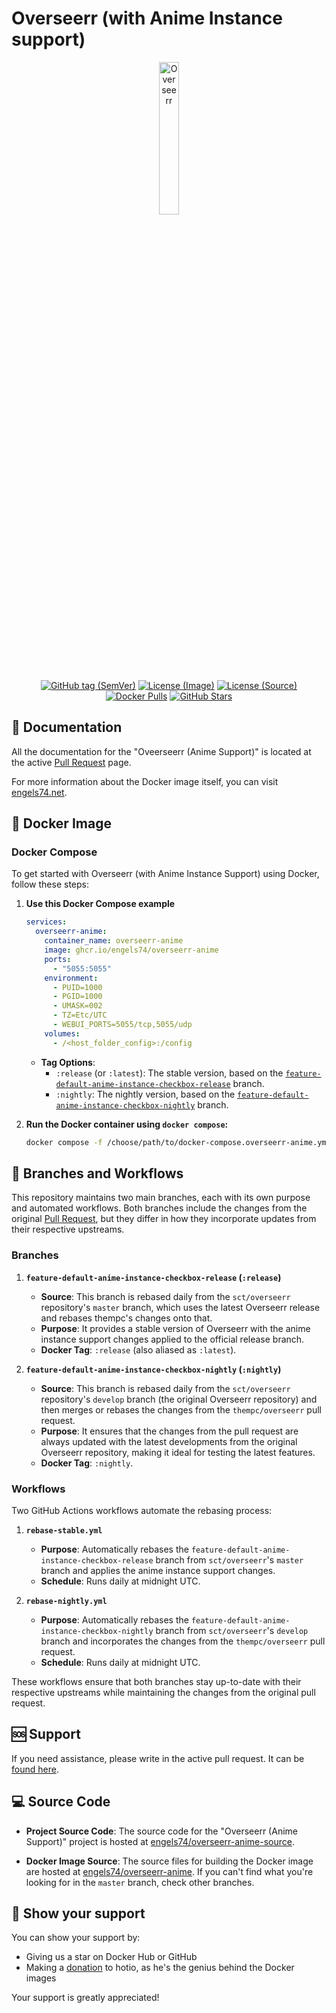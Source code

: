 # Overseerr (with Anime Instance support)

<p align="center">
  <img src="https://i.imgur.com/BcvImhI.png" alt="Overseerr" style="width: 25%;"/>
</p>

<p align="center">
  <a href="https://github.com/engels74/overseerr-anime-source/releases"><img src="https://img.shields.io/github/v/tag/engels74/overseerr-anime-source?sort=semver" alt="GitHub tag (SemVer)"></a>
  <a href="https://github.com/engels74/overseerr-anime/blob/master/LICENSE"><img src="https://img.shields.io/badge/License%20(Image)-GPL--3.0-orange" alt="License (Image)"></a>
  <a href="https://github.com/sct/overseerr/blob/develop/LICENSE"><img src="https://img.shields.io/badge/License%20(Source)-MIT-green" alt="License (Source)"></a>
  <a href="https://hub.docker.com/r/engels74/overseerr-anime"><img src="https://img.shields.io/docker/pulls/engels74/overseerr-anime.svg" alt="Docker Pulls"></a>
  <a href="https://github.com/engels74/overseerr-anime-source/stargazers"><img src="https://img.shields.io/github/stars/engels74/overseerr-anime-source.svg" alt="GitHub Stars"></a>
</p>

## 📖 Documentation

All the documentation for the "Oveerseerr (Anime Support)" is located at the active [Pull Request](https://github.com/sct/overseerr/pull/3664) page.

For more information about the Docker image itself, you can visit [engels74.net](https://engels74.net/containers/overseerr-anime).

## 🐋 Docker Image

### Docker Compose

To get started with Overseerr (with Anime Instance Support) using Docker, follow these steps:

1. **Use this Docker Compose example**

   ```yaml
   services:
     overseerr-anime:
       container_name: overseerr-anime
       image: ghcr.io/engels74/overseerr-anime
       ports:
         - "5055:5055"
       environment:
         - PUID=1000
         - PGID=1000
         - UMASK=002
         - TZ=Etc/UTC
         - WEBUI_PORTS=5055/tcp,5055/udp
       volumes:
         - /<host_folder_config>:/config
   ```

   - **Tag Options**:
     - `:release` (or `:latest`): The stable version, based on the [`feature-default-anime-instance-checkbox-release`](https://github.com/engels74/overseerr-anime-source/tree/feature-default-anime-instance-checkbox-release) branch.
     - `:nightly`: The nightly version, based on the [`feature-default-anime-instance-checkbox-nightly`](https://github.com/engels74/overseerr-anime-source/tree/feature-default-anime-instance-checkbox-nightly) branch.

2. **Run the Docker container using `docker compose`:**
   ```sh
   docker compose -f /choose/path/to/docker-compose.overseerr-anime.yml up -d
   ```

## 🌿 Branches and Workflows

This repository maintains two main branches, each with its own purpose and automated workflows. Both branches include the changes from the original [Pull Request](https://github.com/sct/overseerr/pull/3664), but they differ in how they incorporate updates from their respective upstreams.

### Branches

1. **`feature-default-anime-instance-checkbox-release` (`:release`)**

   - **Source**: This branch is rebased daily from the `sct/overseerr` repository's `master` branch, which uses the latest Overseerr release and rebases thempc's changes onto that.
   - **Purpose**: It provides a stable version of Overseerr with the anime instance support changes applied to the official release branch.
   - **Docker Tag**: `:release` (also aliased as `:latest`).

2. **`feature-default-anime-instance-checkbox-nightly` (`:nightly`)**
   - **Source**: This branch is rebased daily from the `sct/overseerr` repository's `develop` branch (the original Overseerr repository) and then merges or rebases the changes from the `thempc/overseerr` pull request.
   - **Purpose**: It ensures that the changes from the pull request are always updated with the latest developments from the original Overseerr repository, making it ideal for testing the latest features.
   - **Docker Tag**: `:nightly`.

### Workflows

Two GitHub Actions workflows automate the rebasing process:

1. **`rebase-stable.yml`**

   - **Purpose**: Automatically rebases the `feature-default-anime-instance-checkbox-release` branch from `sct/overseerr`'s `master` branch and applies the anime instance support changes.
   - **Schedule**: Runs daily at midnight UTC.

2. **`rebase-nightly.yml`**
   - **Purpose**: Automatically rebases the `feature-default-anime-instance-checkbox-nightly` branch from `sct/overseerr`'s `develop` branch and incorporates the changes from the `thempc/overseerr` pull request.
   - **Schedule**: Runs daily at midnight UTC.

These workflows ensure that both branches stay up-to-date with their respective upstreams while maintaining the changes from the original pull request.

## 🆘 Support

If you need assistance, please write in the active pull request. It can be [found here](https://github.com/sct/overseerr/pull/3664).

## 💻 Source Code

- **Project Source Code**: The source code for the "Overseerr (Anime Support)" project is hosted at [engels74/overseerr-anime-source](https://github.com/engels74/overseerr-anime-source).

- **Docker Image Source**: The source files for building the Docker image are hosted at [engels74/overseerr-anime](https://github.com/engels74/overseerr-anime). If you can't find what you're looking for in the `master` branch, check other branches.

## 🌟 Show your support

You can show your support by:

- Giving us a star on Docker Hub or GitHub
- Making a [donation](https://hotio.dev/donate) to hotio, as he's the genius behind the Docker images

Your support is greatly appreciated!
